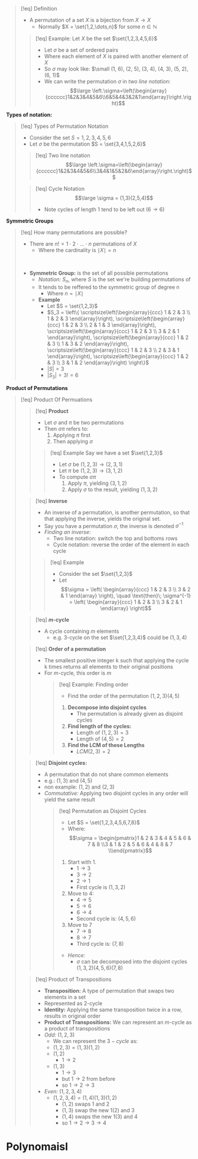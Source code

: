 

> [!eq] Definition
>
> - A permutation of a set $X$ is a bijection from $X \to X$
>   - Normally $X  = \set{1,2,\dots,n}$ for some $n \in \mathbb{N}$
>
> > [!eq] Example: Let $X$ be the set $\set{1,2,3,4,5,6}$
> >
> > - Let $\sigma$ be a set of ordered pairs
> > - Where each element of $X$ is paired with another element of $X$
> > - So $\sigma$ may look like: $\small (1, 6), (2, 5), (3, 4), (4, 3), (5, 2), (6, 1)$
> > - We can write the permutation $\sigma$ in _two line notation_:
> >   $$\large \left.\sigma=\left(\begin{array}{cccccc}1&2&3&4&5&6\\6&5&4&3&2&1\end{array}\right.\right)$$

**Types of notation:**

> [!eq] Types of Permutation Notation
>
> - Consider the set $S = {1,2,3,4,5,6}$
> - Let $\sigma$ be the permutation $S = \set{3,4,1,5,2,6}$
>
> > [!eq] Two line notation
> > $$\large \left.\sigma=\left(\begin{array}{cccccc}1&2&3&4&5&6\\3&4&1&5&2&6\end{array}\right.\right)$$
>
> > [!eq] Cycle Notation
> > $$\large \sigma = (1,3)(2,5,4)$$
> >
> > - Note cycles of length 1 tend to be left out ($6 \to 6)$

**Symmetric Groups**

> [!eq] How many permutations are possible?
>
> - There are $n! = 1 \cdot 2 \cdot \dots \cdot n$ permutations of $X$
>   - Where the cardinality is $\mid X\mid = n$
>
> <br>
>
> - **Symmetric Group:** is the set of all possible permutations
>   - _Notation:_ $S_n$, where $S$ is the set we're building permutations of
>   - It tends to be reffered to the symmetric group of degree n
>     - Where $n = \mid X\mid$
>   - **Example**
>     - Let $S = \set{1,2,3}$
>     - $S_3 = \left\{ \scriptsize\left(\begin{array}{ccc} 1 & 2 & 3 \\ 1 & 2 & 3 \end{array}\right), \scriptsize\left(\begin{array}{ccc} 1 & 2 & 3 \\ 2 & 1 & 3 \end{array}\right), \scriptsize\left(\begin{array}{ccc} 1 & 2 & 3 \\ 3 & 2 & 1 \end{array}\right), \scriptsize\left(\begin{array}{ccc} 1 & 2 & 3 \\ 1 & 3 & 2 \end{array}\right), \scriptsize\left(\begin{array}{ccc} 1 & 2 & 3 \\ 2 & 3 & 1 \end{array}\right), \scriptsize\left(\begin{array}{ccc} 1 & 2 & 3 \\ 3 & 1 & 2 \end{array}\right) \right\}$
>     - $|S| = 3$
>     - $|S_3| = 3! = 6$

**Product of Permutations**

> [!eq] Product Of Permuations
>
> > [!eq] **Product**
> >
> > - Let $\sigma$ and $\pi$ be two permutations
> > - Then $\sigma\pi$ refers to:
> >   1.  Applying $\pi$ first
> >   2.  Then applying $\sigma$
> >
> > > [!eq] Example
> > > Say we have a set $\set{1,2,3}$
> > >
> > > - Let $\sigma$ be $(1,2,3) \to (2,3,1)$
> > > - Let $\pi$ be $(1,2,3) \to (3,1,2)$
> > > - To compute $\sigma\pi$
> > >   1. Apply $\pi$, yielding $(3,1,2)$
> > >   2. Apply $\sigma$ to the result, yielding $(1,3,2)$
>
> > [!eq] **Inverse**
> >
> > - An inverse of a permutation, is another permutation, so that that applying the inverse, yields the original set.
> > - Say you have a permutation $\sigma$, the inverse is denoted $\sigma^{-1}$
> > - _Finding an inverse:_
> >   - Two line notation: switch the top and bottoms rows
> >   - Cycle notation: reverse the order of the element in each cycle
> >
> > > [!eq] Example
> > >
> > > - Consider the set $\set{1,2,3}$
> > > - Let
> > >   $$\sigma = \left( \begin{array}{ccc} 1 & 2 & 3 \\ 3 & 2 & 1 \end{array} \right), \quad \text{then}\; \sigma^{-1} = \left( \begin{array}{ccc} 1 & 2 & 3 \\ 3 & 2 & 1 \end{array} \right)$$
>
> > [!eq] **$m$-cycle**
> >
> > - A cycle containing $m$ elements
> >   - e.g. 3-cycle on the set $\set{1,2,3,4}$ could be $(1,3,4)$
>
> > [!eq] **Order of a permutation**
> >
> > - The smallest positive integer k such that applying the cycle k times returns all elements to their original positions
> > - For $m$-cycle, this order is $m$
> >   > [!eq] Example: Finding order
> >   >
> >   > - Find the order of the permutation $(1,2,3)(4,5)$
> >   >
> >   > 1.  **Decompose into disjoint cycles**
> >   >     - The permutation is already given as disjoint cycles
> >   > 2.  **Find length of the cycles:**
> >   >     - Length of $(1,2,3) = 3$
> >   >     - Length of $(4,5) = 2$
> >   > 3.  **Find the LCM of these Lengths**
> >   >     - $LCM(2,3) = 2$
>
> > [!eq] **Disjoint cycles:**
> >
> > - A permutation that do not share common elements
> > - e.g.: $(1,3)$ and $(4,5)$
> > - non example: $(1,2)$ and $(2,3)$
> > - _Commutative:_ Applying two disjoint cycles in any order will yield the same result
> >   > [!eq] Permutation as Disjoint Cycles
> >   >
> >   > - Let $S = \set{1,2,3,4,5,6,7,8}$
> >   > - Where:
> >   >   $$\sigma = \begin{pmatrix}1 & 2 & 3 & 4 & 5 & 6 & 7 & 8 \\3 & 1 & 2 & 5 & 6 & 4 & 8 & 7 \\\end{pmatrix}$$
> >   >
> >   > 1.  Start with $1$.
> >   >     - $1 \to 3$
> >   >     - $3 \to 2$
> >   >     - $2 \to 1$
> >   >     - First cycle is $(1,3,2)$
> >   > 2.  Move to $4$:
> >   >     - $4 \to 5$
> >   >     - $5 \to 6$
> >   >     - $6 \to 4$
> >   >     - Second cycle is: $(4,5,6)$
> >   > 3.  Move to $7$
> >   >     - $7 \to 8$
> >   >     - $8 \to 7$
> >   >     - Third cycle is: $(7,8)$
> >   >
> >   > - _Hence:_
> >   >   - $\sigma$ can be decomposed into the disjoint cycles $(1,3,2)(4,5,6)(7,8)$
>
> >[!eq] Product of Transpositions
> >- **Transposition:** A type of permutation that swaps two elements in a set
> >	- Represented as 2-cycle 
> >- **Identity:** Applying the same transposition twice in  a row, results in original order
> >- **Product of Transpositions:** We can represent an $m$-cycle as a product of transpositions
> >	- *Odd:* $(1,2,3)$
> >		- We can represent the $3-cycle$ as:
> >		- $(1,2,3) = (1,3)(1,2)$
> >		- $(1,2)$
> >			- $1 \to 2$
> >		- $(1,3)$
> >			- $1 \to 3$
> >			- but $1 \to 2$ from before 
> >			- so  $1 \to 2 \to 3$
> >	- *Even:* $(1,2,3,4)$ 
> >		- $(1,2,3,4) = (1,4)(1,3)(1,2)$
> >			- $(1,2)$ swaps $1$ and $2$
> >			- $(1,3)$ swap the new $1 (2)$ and $3$
> >			- $(1,4)$ swaps the new $1 (3)$ and $4$
> >			- so $1 \to 2 \to 3 \to 4$
> >		




# Polynomaisl 